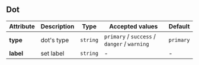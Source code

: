 ## Dot

<ex-code name="ex-dot-basic"></ex-code>

<ex-code name="ex-dot-label"></ex-code>

<ex-footer edit-link="https://github.com/zeit-ui/vue/edit/master/docs/en-us/components/dot.md">

| Attribute | Description | Type | Accepted values | Default
| ---------- | ---------- | ---- |  -------------- | ------ |
| **type** | dot's type | `string` | `primary` / `success` / `danger` / `warning` | `primary` |
| **label** | set label | `string` | - | - |

</ex-footer>
